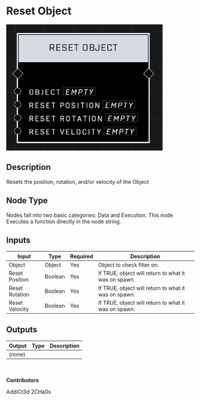 # Reset Object
![](../../../.gitbook/assets/reset-object.png)
## Description
Resets the position, rotation, and/or velocity of the Object

## Node Type
Nodes fall into two basic categories: Data and Execution. This node Executes a function directly in the node string.

## Inputs
| Input | Type | Required | Description |
|------------------|------------------|----------|--------------------------------------------------------------|
| Object | Object | Yes | Object to check filter on. |
| Reset Position | Boolean | Yes | If TRUE, object will return to what it was on spawn. |
| Reset Rotation | Boolean | Yes | If TRUE, object will return to what it was on spawn. |
| Reset Velocity | Boolean | Yes | If TRUE, object will return to what it was on spawn. |

## Outputs
| Output | Type | Description |
|------------------|------------------|--------------------------------------------------------------|
| (none) | | |

\
\
**Contributors**

AddiCt3d 2CHa0s
